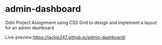 # admin-dashboard

Odin Project Assignment using CSS Grid to design and implement a layout for an admin dashboard

Live-preview:https://jackie247.github.io/admin-dashboard/
